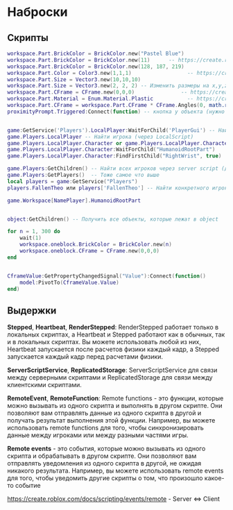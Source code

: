 # Наброски

## Скрипты
```lua
workspace.Part.BrickColor = BrickColor.new("Pastel Blue")
workspace.Part.BrickColor = BrickColor.new(11)	    -- https://create.roblox.com/docs/reference/engine/datatypes/BrickColor
workspace.Part.BrickColor = BrickColor.new(128, 187, 219)
workspace.Part.Color = Color3.new(1,1,1)                  -- https://create.roblox.com/docs/reference/engine/datatypes/Color3
workspace.Part.Size = Vector3.new(10,10,10)
workspace.Part.Size = Vector3.new(2, 2, 2) -- Изменить размеры на x,y,z в 2 раза
workspace.Part.CFrame = CFrame.new(0,0,0) 				-- https://create.roblox.com/docs/workspace/cframes teleport part
workspace.Part.Material = Enum.Material.Plastic           -- https://create.roblox.com/docs/reference/engine/enums/Material
workspace.Part.CFrame = workspace.Part.CFrame * CFrame.Angles(0, math.rad(90), 0) -- вращение на 90 градусов
proximityPrompt.Triggered:Connect(function) -- кнопка у объекта (нужно добавить сначалак парту proximityPrompt)


game:GetService('Players').LocalPlayer:WaitForChild('PlayerGui') -- Найти gui игрока (через LocalScript)
game.Players.LocalPlayer -- Найти игрока (через LocalScript)
game.Players.LocalPlayer.Character or game.Players.LocalPlayer.CharacterAdded:Wait() 
game.Players.LocalPlayer.Character:WaitForChild("HumanoidRootPart")
game.Players.LocalPlayer.Character:FindFirstChild("RightWrist", true)

game.Players:GetChildren() -- Найти всех игроков через server script (далее можно сделать поиск через цикл for)
game.Players:GetPlayers()  -- Тоже самое что выше
local players = game:GetService("Players")
players.FallenTheo или players['FallenTheo'] -- Найти конкретного игрока через server script

game.Workspace[NamePlayer].HumanoidRootPart


object:GetChildren() -- Получить все объекты, которые лежат в object

for n = 1, 300 do
	wait(1)
	workspace.oneblock.BrickColor = BrickColor.new(n)
	workspace.oneblock.CFrame = CFrame.new(0,0,0)
end


CframeValue:GetPropertyChangedSignal("Value"):Connect(function()
	model:PivotTo(CframeValue.Value)
end)
```
 
## Выдержки
**Stepped**, **Heartbeat**, **RenderStepped**:
	RenderStepped работает только в локальных скриптах,
	а Heartbeat и Stepped работают как в обычных, так и в локальных скриптах.
	Вы можете использовать любой из них, Heartbeat запускается после расчетов
	физики каждый кадр, а Stepped запускается каждый кадр перед расчетами физики.

**ServerScriptService**, **ReplicatedStorage**:
ServerScriptService для связи между серверными скриптами и ReplicatedStorage для связи между клиентскими скриптами.

**RemoteEvent**, **RemoteFunction**:
Remote functions - это функции, которые можно вызывать из одного скрипта и выполнять в другом скрипте. Они позволяют вам отправлять данные из одного скрипта в другой и получать результат выполнения этой функции. Например, вы можете использовать remote functions для того, чтобы синхронизировать данные между игроками или между разными частями игры. 

**Remote events** - это события, которые можно вызывать из одного скрипта и обрабатывать в другом скрипте. Они позволяют вам отправлять уведомления из одного скрипта в другой, не ожидая никакого результата. Например, вы можете использовать remote events для того, чтобы уведомить другие скрипты о том, что произошло какое-то событие

https://create.roblox.com/docs/scripting/events/remote - Server <=> Client



